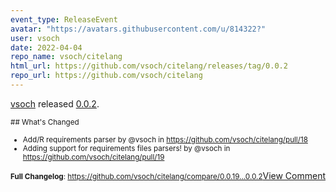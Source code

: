 ```yaml
---
event_type: ReleaseEvent
avatar: "https://avatars.githubusercontent.com/u/814322?"
user: vsoch
date: 2022-04-04
repo_name: vsoch/citelang
html_url: https://github.com/vsoch/citelang/releases/tag/0.0.2
repo_url: https://github.com/vsoch/citelang
---
```


<a href='https://github.com/vsoch' target='_blank'>vsoch</a> released <a href='https://github.com/vsoch/citelang/releases/tag/0.0.2' target='_blank'>0.0.2</a>.

<small>## What's Changed
* Add/R requirements parser by @vsoch in https://github.com/vsoch/citelang/pull/18
* Adding support for requirements files parsers! by @vsoch in https://github.com/vsoch/citelang/pull/19

**Full Changelog**: https://github.com/vsoch/citelang/compare/0.0.19...0.0.2</small><a href='https://github.com/vsoch/citelang/releases/tag/0.0.2' target='_blank'>View Comment</a>